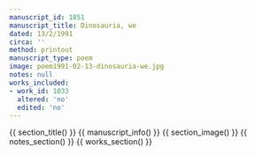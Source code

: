 ```yaml
---
manuscript_id: 1851
manuscript_title: Dinosauria, we
dated: 13/2/1991
circa: ''
method: printout
manuscript_type: poem
image: poem1991-02-13-dinosauria-we.jpg
notes: null
works_included:
- work_id: 1033
  altered: 'no'
  edited: 'no'
---
```


{{ section_title() }}
{{ manuscript_info() }}
{{ section_image() }}
{{ notes_section() }}
{{ works_section() }}
